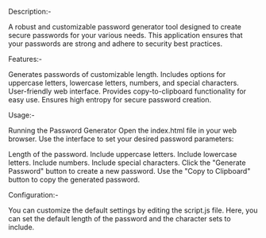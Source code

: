 Description:-

A robust and customizable password generator tool designed to create secure passwords for your various needs. This application ensures that your passwords are strong and adhere to security best practices.

Features:-

Generates passwords of customizable length.
Includes options for uppercase letters, lowercase letters, numbers, and special characters.
User-friendly web interface.
Provides copy-to-clipboard functionality for easy use.
Ensures high entropy for secure password creation.

Usage:-

Running the Password Generator
Open the index.html file in your web browser. Use the interface to set your desired password parameters:

Length of the password.
Include uppercase letters.
Include lowercase letters.
Include numbers.
Include special characters.
Click the "Generate Password" button to create a new password. Use the "Copy to Clipboard" button to copy the generated password.

Configuration:-

You can customize the default settings by editing the script.js file. Here, you can set the default length of the password and the character sets to include.
